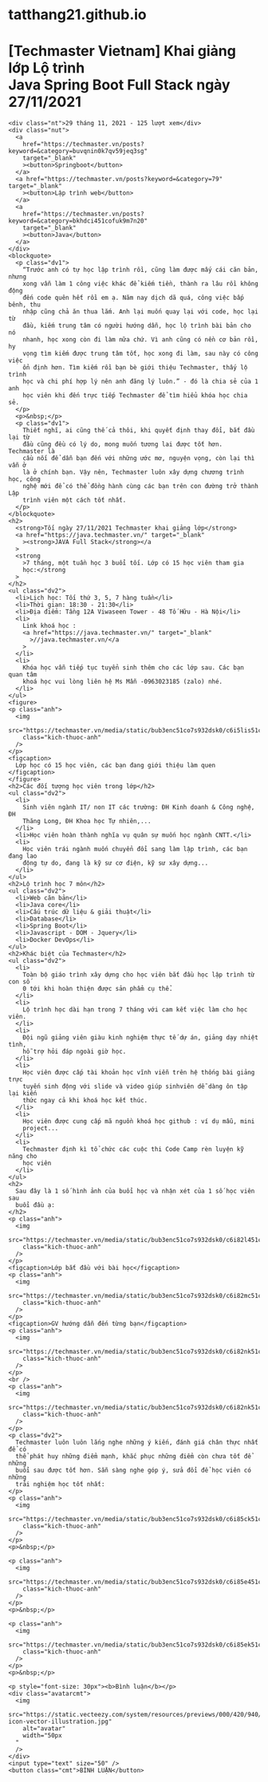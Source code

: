 # tatthang21.github.io
<!DOCTYPE html>
<html>
  <head>
    <title>Techmaster Vietnam</title>
    <meta charset="utf-8" />
    <meta http-equiv="X-UA-Compatible" content="IE=edge" />
    <meta name="vieport" content="width=, initial-scale=1.0" />
    <link rel="icon" href="/favicon.ico" />
    <link rel="stylesheet" href="style.css" />
  </head>
  <body>
    <h1>
      [Techmaster Vietnam] Khai giảng lớp Lộ trình <br />
      Java Spring Boot Full Stack ngày 27/11/2021
    </h1>

    <div class="nt">29 tháng 11, 2021 - 125 lượt xem</div>
    <div class="nut">
      <a
        href="https://techmaster.vn/posts?keyword=&category=buvqnin0k7qv59jeq3sg"
        target="_blank"
        ><button>Springboot</button>
      </a>
      <a href="https://techmaster.vn/posts?keyword=&category=79" target="_blank"
        ><button>Lập trình web</button>
      </a>
      <a
        href="https://techmaster.vn/posts?keyword=&category=bkhdci451cofuk9m7n20"
        target="_blank"
        ><button>Java</button>
      </a>
    </div>
    <blockquote>
      <p class="dv1">
        “Trước anh có tự học lập trình rồi, cũng làm được mấy cái căn bản, nhưng
        xong vẫn làm 1 công việc khác để kiếm tiền, thành ra lâu rồi không động
        đến code quên hết rồi em ạ. Năm nay dịch dã quá, công việc bấp bênh, thu
        nhập cũng chả ăn thua lắm. Anh lại muốn quay lại với code, học lại từ
        đầu, kiếm trung tâm có người hướng dẫn, học lộ trình bài bản cho nó
        nhanh, học xong còn đi làm nữa chứ. Vì anh cũng có nền cơ bản rồi, hy
        vọng tìm kiếm được trung tâm tốt, học xong đi làm, sau này có công việc
        ổn định hơn. Tìm kiếm rồi bạn bè giới thiệu Techmaster, thấy lộ trình
        học và chi phí hợp lý nên anh đăng lý luôn.” - đó là chia sẻ của 1 anh
        học viên khi đến trực tiếp Techmaster để tìm hiểu khóa học chia sẻ.
      </p>
      <p>&nbsp;</p>
      <p class="dv1">
        Thiết nghĩ, ai cũng thế cả thôi, khi quyết định thay đổi, bắt đầu lại từ
        đầu cũng đều có lý do, mong muốn tương lai được tốt hơn. Techmaster là
        cầu nối để dẫn bạn đến với những ước mơ, nguyện vọng, còn lại thì vẫn ở
        là ở chính bạn. Vậy nên, Techmaster luôn xây dựng chương trình học, công
        nghệ mới để có thể đồng hành cùng các bạn trên con đường trở thành Lập
        trình viên một cách tốt nhất.
      </p>
    </blockquote>
    <h2>
      <strong>Tối ngày 27/11/2021 Techmaster khai giảng lớp</strong>
      <a href="https://java.techmaster.vn/" target="_blank"
        ><strong>JAVA Full Stack</strong></a
      >
      <strong
        >7 tháng, một tuần học 3 buổi tối. Lớp có 15 học viên tham gia
        học:</strong
      >
    </h2>
    <ul class="dv2">
      <li>Lịch học: Tối thứ 3, 5, 7 hàng tuần</li>
      <li>Thời gian: 18:30 - 21:30</li>
      <li>Địa điểm: Tầng 12A Viwaseen Tower - 48 Tố Hữu - Hà Nội</li>
      <li>
        Link khoá học :
        <a href="https://java.techmaster.vn/" target="_blank"
          >//java.techmaster.vn/</a
        >
      </li>
      <li>
        Khóa học vẫn tiếp tục tuyển sinh thêm cho các lớp sau. Các bạn quan tâm
        khoá học vui lòng liên hệ Ms Mẫn -0963023185 (zalo) nhé.
      </li>
    </ul>
    <figure>
    <p class="anh">
      <img
        src="https://techmaster.vn/media/static/bub3enc51co7s932dsk0/c6i5lis51cof74mrqmvg"
        class="kich-thuoc-anh"
      />
    </p>
    <figcaption>
      Lớp học có 15 học viên, các bạn đang giới thiệu làm quen
    </figcaption>
    </figure>
    <h2>Các đối tượng học viên trong lớp</h2>
    <ul class="dv2">
      <li>
        Sinh viên ngành IT/ non IT các trường: ĐH Kinh doanh & Công nghệ, ĐH
        Thăng Long, ĐH Khoa học Tự nhiên,...
      </li>
      <li>Học viên hoàn thành nghĩa vụ quân sự muốn học ngành CNTT.</li>
      <li>
        Học viên trái ngành muốn chuyển đổi sang làm lập trình, các bạn đang lao
        động tự do, đang là kỹ sư cơ điện, kỹ sư xây dựng...
      </li>
    </ul>
    <h2>Lộ trình học 7 môn</h2>
    <ul class="dv2">
      <li>Web căn bản</li>
      <li>Java core</li>
      <li>Cấu trúc dữ liệu & giải thuật</li>
      <li>Database</li>
      <li>Spring Boot</li>
      <li>Javascript - DOM - Jquery</li>
      <li>Docker DevOps</li>
    </ul>
    <h2>Khác biệt của Techmaster</h2>
    <ul class="dv2">
      <li>
        Toàn bộ giáo trình xây dựng cho học viên bắt đầu học lập trình từ con số
        0 tới khi hoàn thiện được sản phẩm cụ thể.
      </li>
      <li>
        Lộ trình học dài hạn trong 7 tháng với cam kết việc làm cho học viên.
      </li>
      <li>
        Đội ngũ giảng viên giàu kinh nghiệm thực tế dự án, giảng dạy nhiệt tình,
        hỗ trợ hỏi đáp ngoài giờ học.
      </li>
      <li>
        Học viên được cấp tài khoản học vĩnh viễn trên hệ thống bài giảng trực
        tuyến sinh động với slide và video giúp sinhviên dễ dàng ôn tập lại kiến
        thức ngay cả khi khoá học kết thúc.
      </li>
      <li>
        Học viên được cung cấp mã nguồn khoá học github : ví dụ mẫu, mini
        project...
      </li>
      <li>
        Techmaster định kì tổ chức các cuộc thi Code Camp rèn luyện kỹ năng cho
        học viên
      </li>
    </ul>
    <h2>
      Sau đây là 1 số hình ảnh của buổi học và nhận xét của 1 số học viên sau
      buổi đầu ạ:
    </h2>
    <p class="anh">
      <img
        src="https://techmaster.vn/media/static/bub3enc51co7s932dsk0/c6i82l451cof74mrqn10"
        class="kich-thuoc-anh"
      />
    </p>
    <figcaption>Lớp bắt đầu với bài học</figcaption>
    <p class="anh">
      <img
        src="https://techmaster.vn/media/static/bub3enc51co7s932dsk0/c6i82mc51cof74mrqn1g"
        class="kich-thuoc-anh"
      />
    </p>
    <figcaption>GV hướng dẫn đến từng bạn</figcaption>
    <p class="anh">
      <img
        src="https://techmaster.vn/media/static/bub3enc51co7s932dsk0/c6i82nk51cof74mrqn20"
        class="kich-thuoc-anh"
      />
    </p>
    <br />
    <p class="anh">
      <img
        src="https://techmaster.vn/media/static/bub3enc51co7s932dsk0/c6i82nk51cof74mrqn20"
        class="kich-thuoc-anh"
      />
    </p>
    <p class="dv2">
      Techmaster luôn luôn lắng nghe những ý kiến, đánh giá chân thực nhất để có
      thể phát huy những điểm mạnh, khắc phục những điểm còn chưa tốt để những
      buổi sau được tốt hơn. Sẵn sàng nghe góp ý, sửa đổi để học viên có những
      trải nghiệm học tốt nhất:
    </p>
    <p class="anh">
      <img
        src="https://techmaster.vn/media/static/bub3enc51co7s932dsk0/c6i85ck51cof74mrqn30"
        class="kich-thuoc-anh"
      />
    </p>
    <p>&nbsp;</p>

    <p class="anh">
      <img
        src="https://techmaster.vn/media/static/bub3enc51co7s932dsk0/c6i85e451cof74mrqn40"
        class="kich-thuoc-anh"
      />
    </p>
    <p>&nbsp;</p>

    <p class="anh">
      <img
        src="https://techmaster.vn/media/static/bub3enc51co7s932dsk0/c6i85ek51cof74mrqn4g"
        class="kich-thuoc-anh"
      />
    </p>
    <p>&nbsp;</p>

    <p style="font-size: 30px"><b>Bình luận</b></p>
    <div class="avatarcmt">
      <img
        src="https://static.vecteezy.com/system/resources/previews/000/420/940/original/avatar-icon-vector-illustration.jpg"
        alt="avatar"
        width="50px
      "
      />
    </div>
    <input type="text" size="50" />
    <button class="cmt">BÌNH LUẬN</button>
  </body>
</html>
